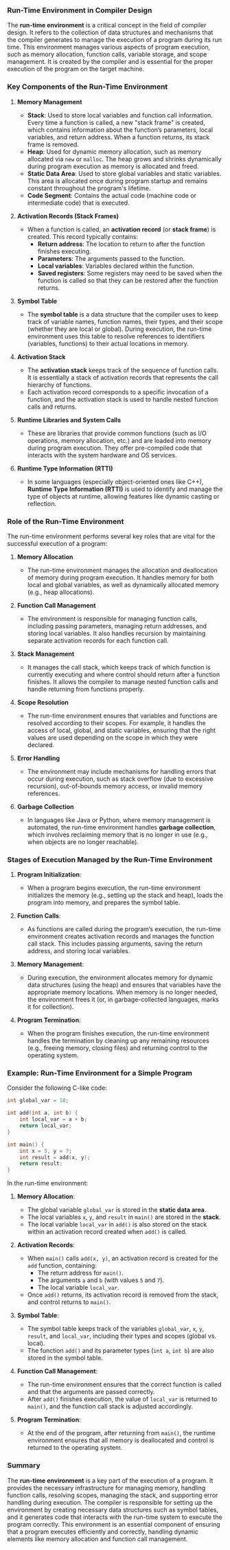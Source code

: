 ### Run-Time Environment in Compiler Design

The **run-time environment** is a critical concept in the field of compiler design. It refers to the collection of data structures and mechanisms that the compiler generates to manage the execution of a program during its run time. This environment manages various aspects of program execution, such as memory allocation, function calls, variable storage, and scope management. It is created by the compiler and is essential for the proper execution of the program on the target machine.

### Key Components of the Run-Time Environment

1. **Memory Management**
   - **Stack**: Used to store local variables and function call information. Every time a function is called, a new "stack frame" is created, which contains information about the function’s parameters, local variables, and return address. When a function returns, its stack frame is removed.
   - **Heap**: Used for dynamic memory allocation, such as memory allocated via `new` or `malloc`. The heap grows and shrinks dynamically during program execution as memory is allocated and freed.
   - **Static Data Area**: Used to store global variables and static variables. This area is allocated once during program startup and remains constant throughout the program's lifetime.
   - **Code Segment**: Contains the actual code (machine code or intermediate code) that is executed.

2. **Activation Records (Stack Frames)**
   - When a function is called, an **activation record** (or **stack frame**) is created. This record typically contains:
     - **Return address**: The location to return to after the function finishes executing.
     - **Parameters**: The arguments passed to the function.
     - **Local variables**: Variables declared within the function.
     - **Saved registers**: Some registers may need to be saved when the function is called so that they can be restored after the function returns.

3. **Symbol Table**
   - The **symbol table** is a data structure that the compiler uses to keep track of variable names, function names, their types, and their scope (whether they are local or global). During execution, the run-time environment uses this table to resolve references to identifiers (variables, functions) to their actual locations in memory.

4. **Activation Stack**
   - The **activation stack** keeps track of the sequence of function calls. It is essentially a stack of activation records that represents the call hierarchy of functions.
   - Each activation record corresponds to a specific invocation of a function, and the activation stack is used to handle nested function calls and returns.

5. **Runtime Libraries and System Calls**
   - These are libraries that provide common functions (such as I/O operations, memory allocation, etc.) and are loaded into memory during program execution. They offer pre-compiled code that interacts with the system hardware and OS services.

6. **Runtime Type Information (RTTI)**
   - In some languages (especially object-oriented ones like C++), **Runtime Type Information (RTTI)** is used to identify and manage the type of objects at runtime, allowing features like dynamic casting or reflection.

### Role of the Run-Time Environment

The run-time environment performs several key roles that are vital for the successful execution of a program:

1. **Memory Allocation**
   - The run-time environment manages the allocation and deallocation of memory during program execution. It handles memory for both local and global variables, as well as dynamically allocated memory (e.g., heap allocations).
   
2. **Function Call Management**
   - The environment is responsible for managing function calls, including passing parameters, managing return addresses, and storing local variables. It also handles recursion by maintaining separate activation records for each function call.

3. **Stack Management**
   - It manages the call stack, which keeps track of which function is currently executing and where control should return after a function finishes. It allows the compiler to manage nested function calls and handle returning from functions properly.

4. **Scope Resolution**
   - The run-time environment ensures that variables and functions are resolved according to their scopes. For example, it handles the access of local, global, and static variables, ensuring that the right values are used depending on the scope in which they were declared.

5. **Error Handling**
   - The environment may include mechanisms for handling errors that occur during execution, such as stack overflow (due to excessive recursion), out-of-bounds memory access, or invalid memory references.

6. **Garbage Collection**
   - In languages like Java or Python, where memory management is automated, the run-time environment handles **garbage collection**, which involves reclaiming memory that is no longer in use (e.g., when objects are no longer reachable).

### Stages of Execution Managed by the Run-Time Environment

1. **Program Initialization**:
   - When a program begins execution, the run-time environment initializes the memory (e.g., setting up the stack and heap), loads the program into memory, and prepares the symbol table.
   
2. **Function Calls**:
   - As functions are called during the program’s execution, the run-time environment creates activation records and manages the function call stack. This includes passing arguments, saving the return address, and storing local variables.

3. **Memory Management**:
   - During execution, the environment allocates memory for dynamic data structures (using the heap) and ensures that variables have the appropriate memory locations. When memory is no longer needed, the environment frees it (or, in garbage-collected languages, marks it for collection).
   
4. **Program Termination**:
   - When the program finishes execution, the run-time environment handles the termination by cleaning up any remaining resources (e.g., freeing memory, closing files) and returning control to the operating system.

### Example: Run-Time Environment for a Simple Program

Consider the following C-like code:

```c
int global_var = 10;

int add(int a, int b) {
    int local_var = a + b;
    return local_var;
}

int main() {
    int x = 5, y = 7;
    int result = add(x, y);
    return result;
}
```

In the run-time environment:

1. **Memory Allocation**:
   - The global variable `global_var` is stored in the **static data area**.
   - The local variables `x`, `y`, and `result` in `main()` are stored in the **stack**.
   - The local variable `local_var` in `add()` is also stored on the stack within an activation record created when `add()` is called.

2. **Activation Records**:
   - When `main()` calls `add(x, y)`, an activation record is created for the `add` function, containing:
     - The return address for `main()`.
     - The arguments `a` and `b` (with values `5` and `7`).
     - The local variable `local_var`.
   - Once `add()` returns, its activation record is removed from the stack, and control returns to `main()`.

3. **Symbol Table**:
   - The symbol table keeps track of the variables `global_var`, `x`, `y`, `result`, and `local_var`, including their types and scopes (global vs. local).
   - The function `add()` and its parameter types (`int a`, `int b`) are also stored in the symbol table.

4. **Function Call Management**:
   - The run-time environment ensures that the correct function is called and that the arguments are passed correctly.
   - After `add()` finishes execution, the value of `local_var` is returned to `main()`, and the function call stack is adjusted accordingly.

5. **Program Termination**:
   - At the end of the program, after returning from `main()`, the runtime environment ensures that all memory is deallocated and control is returned to the operating system.

### Summary

The **run-time environment** is a key part of the execution of a program. It provides the necessary infrastructure for managing memory, handling function calls, resolving scopes, managing the stack, and supporting error handling during execution. The compiler is responsible for setting up the environment by creating necessary data structures such as symbol tables, and it generates code that interacts with the run-time system to execute the program correctly. This environment is an essential component of ensuring that a program executes efficiently and correctly, handling dynamic elements like memory allocation and function call management.
